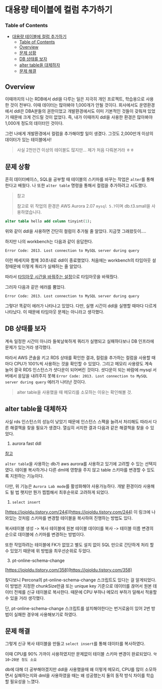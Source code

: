 # 대용량 테이블에 컬럼 추가하기

### Table of Contents

- [대용량 테이블에 컬럼 추가하기](#대용량-테이블에-컬럼-추가하기)
    - [Table of Contents](#table-of-contents)
  - [Overview](#overview)
  - [문제 상황](#문제-상황)
  - [DB 상태를 보자](#db-상태를-보자)
  - [alter table을 대체하자](#alter-table을-대체하자)
  - [문제 해결](#문제-해결)

## Overview

이때까지의 나는 RDB에서 ddl을 다루는 일은 지극히 개인 프로젝트, 학습용으로 사용한 것이 전부다. 이때 데이터는 많아봐야 1,000개가 안될 것이다.
회사에서도 운영환경에서 ddl은 DBA분들의 권한이었고 개발환경에서도 이미 기본적인 것들이 갖춰져 있었기 때문에 크게 건드릴 것이 없었다. 즉, 내가 이때까지 ddl을 사용한 환경은 많아봐야 1,000개 정도의 데이터인 것이다.

그런 나에게 개발환경에서 컬럼을 추가해야할 일이 생겼다. 그것도 2,000만개 이상의 데이터가 있는 테이블에서!

> 사실 2천만건 이상의 테이블도 많지만... 제가 처음 다뤄본거라 ㅎㅎ

## 문제 상황

흔히 데이터베이스, SQL을 공부할 때 테이블의 스키마를 바꾸는 작업은 `alter`를 통해 한다고 배웠다. 나 또한 `alter table` 명령을 통해서 컬럼을 추가하려고 시도했다.

> 참고
>
> 참고로 위 작업의 환경은 AWS Aurora 2.07 `mysql 5.7`이며 db.t3.small을 사용하였습니다.

```sql
alter table hello add column tinyint(1);
``` 

위와 같이 ddl을 사용하면 간단히 컬럼이 추가될 줄 알았다. 지금껏 그래왔듯이....

하지만 나의 workbench는 다음과 같이 응답한다.

```
Error Code: 2013. Lost connection to MySQL server during query
```

이런 메세지와 함께 30초내로 ddl이 종료했었다. 처음에는 workbench의 타임아웃 설정때문에 이렇게 쿼리가 실패하는 줄 알았다.

따라서 [타임아웃 시간을 바꿔주는 설정](https://stackoverflow.com/questions/10563619/error-code-2013-lost-connection-to-mysql-server-during-query)으로 타임아웃을 바꿔줬다.

그러자 다음과 같은 에러를 뿜었다.

```
Error Code: 2013. Lost connection to MySQL server during query
```

그렇다! 똑같이 에러가 나타나고 있었다. 다만, 실행 시간이 ddl을 실행할 때마다 다르게 나타났다. 이 때문에 타임아웃 문제는 아니라고 생각했다.

## DB 상태를 보자

계속 일정한 시간이 아니라 들쑥날쑥하게 쿼리가 실행되고 실패하다보나 DB 인프라에 문제가 있는거라 생각했다.

따라서 AWS 콘솔을 키고 RDS 상태를 확인한 결과, 컬럼을 추가하는 컬럼을 사용할 때마다 CPU가 100%씩 사용하는 것을 확인할 수 있었다. 그리고 메모리 사용량도 계속 늘어 결국 RDS 인스턴스가 셧다운이 되어버린 것이다. 셧다운이 되는 바람에 mysql 서버에서 응답을 내려주지 못해 `Error Code: 2013. Lost connection to MySQL server during query` 에러가 나타난 것이다.

> alter table을 사용했을 때 메모리를 소모하는 이유는 확인해볼 것.

## alter table을 대체하자

사실 rds 인스턴스의 성능이 낮았기 때문에 인스턴스 스팩을 늘려서 처리해도 
따라서 다른 해결책을 찾을 필요가 생겼다. 열심히 서치한 결과 다음과 같은 해결책을 찾을 수 있었다.

1. aurora fast ddl

[참고](https://docs.aws.amazon.com/ko_kr/AmazonRDS/latest/AuroraUserGuide/AuroraMySQL.Managing.FastDDL.html)

`alter table`을 사용하는 db가 aws aurora를 사용하고 있기에 고려할 수 있는 선택지였다. 테이블 복사하거나 다른 dml에 영향을 주지 않고 table 스키마를 변경할 수 있도록 지원하는 기능이다.

다만, 위 기능은 `Aurora Lab mode`를 활성화해야 사용가능하다. 개발 환경이라 사용해도 될 법 햇지만 뭔가 찝찝해서 최후순위로 고려하게 되었다.

1. `select insert`

[https://jojoldu.tistory.com/244](https://jojoldu.tistory.com/244) 이 링크에 나와있는 것처럼 스키마를 변경할 테이블을 복사하여 진행하는 방법도 있다.

복사테이블 생성 -> 복사 테이블에 원본 테이블 데이터를 복사 -> 테이블 이름 변경의 순으로 데이블에 스키마를 변경하는 방법이다.

또한 작업하려는 테이블에 FK가 없었고 별도 설치 없이 SQL 만으로 간단하게 처리 할 수 있었기 때문에 위 방법을 최우선순위로 두었다.

3. pt-online-schema-change

[https://jojoldu.tistory.com/358](https://jojoldu.tistory.com/358)

찾다보니 Percona의 pt-online-schema-change 스크립트도 있다는 걸 알게되었다. 이 방법은 지정한 chunkSize만큼 또는 unique key 기준으로 데이터를 끊어서 원본 데이터 전체를 신규 테이블로 복사한다. 때문에 CPU 부하나 메모리 부하가 덜해서 적용할 수 있을 거라 생각했다.

단, pt-online-schema-change 스크립트를 설치해야한다는 번거로움이 있어 2번 방법이 실패한 경우에 사용해보기로 하였다.

## 문제 해결

그렇게 신규 복사 테이블을 만들고 `select insert`를 통해 데이터를 복사하였다.

이때 CPU를 90% 가까이 사용하였지만 문제없이 테이블 스키마 변경이 완료되었다. `약 10~20분 정도 소요`

db에 대해 더 공부해야겠지만 ddl을 사용했을때 왜 이렇게 메모리, CPU를 많이 소모하면서 실패하는지와 dml을 사용하였을 때는 왜 성공했는지 둘의 동작 방식 차이를 학습할 필요성을 느꼈다.
